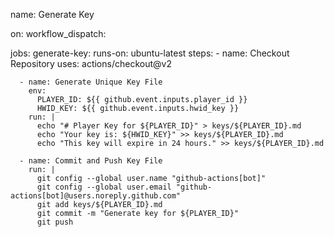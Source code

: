 name: Generate Key

on:
  workflow_dispatch:

jobs:
  generate-key:
    runs-on: ubuntu-latest
    steps:
      - name: Checkout Repository
        uses: actions/checkout@v2

      - name: Generate Unique Key File
        env:
          PLAYER_ID: ${{ github.event.inputs.player_id }}
          HWID_KEY: ${{ github.event.inputs.hwid_key }}
        run: |
          echo "# Player Key for ${PLAYER_ID}" > keys/${PLAYER_ID}.md
          echo "Your key is: ${HWID_KEY}" >> keys/${PLAYER_ID}.md
          echo "This key will expire in 24 hours." >> keys/${PLAYER_ID}.md

      - name: Commit and Push Key File
        run: |
          git config --global user.name "github-actions[bot]"
          git config --global user.email "github-actions[bot]@users.noreply.github.com"
          git add keys/${PLAYER_ID}.md
          git commit -m "Generate key for ${PLAYER_ID}"
          git push
